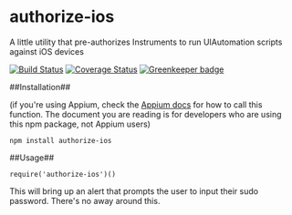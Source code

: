 
# authorize-ios

A little utility that pre-authorizes Instruments to run UIAutomation scripts against iOS devices

[![Build Status](https://travis-ci.org/appium/authorize-ios.svg)](https://travis-ci.org/appium/authorize-ios)
[![Coverage Status](https://coveralls.io/repos/appium/authorize-ios/badge.svg?branch=master&service=github)](https://coveralls.io/github/appium/authorize-ios?branch=master)
[![Greenkeeper badge](https://badges.greenkeeper.io/appium/authorize-ios.svg)](https://greenkeeper.io/)

##Installation##

(if you're using Appium, check the [Appium docs](https://github.com/appium/appium/blob/master/docs/en/drivers/ios-uiautomation.md#simulator-setup) for how to call this function. The document you are reading is for developers who are using this npm package, not Appium users)

`npm install authorize-ios`

##Usage##

`require('authorize-ios')()`

This will bring up an alert that prompts the user to input their sudo password. There's no away around this.
